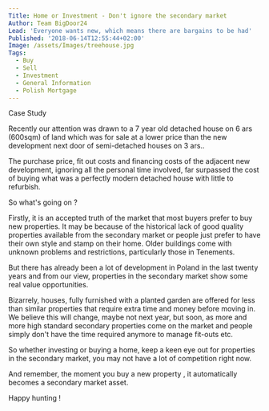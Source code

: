 ```yaml
---
Title: Home or Investment - Don't ignore the secondary market
Author: Team BigDoor24
Lead: 'Everyone wants new, which means there are bargains to be had'
Published: '2018-06-14T12:55:44+02:00'
Image: /assets/Images/treehouse.jpg
Tags:
  - Buy
  - Sell
  - Investment
  - General Information
  - Polish Mortgage
---
```

Case Study

Recently our attention was drawn to a 7 year old detached house on 6 ars (600sqm) of land which was for sale at a lower price than the new development next door of semi-detached houses on 3 ars..

The purchase price, fit out costs and financing costs of the adjacent new development, ignoring all the personal time involved, far surpassed the cost of buying what was a perfectly modern detached house with little to refurbish.

So what's going on ?

Firstly, it is an accepted truth of the market that most buyers prefer to buy new properties. It may be because of the historical lack of good quality properties available from the secondary market or people just prefer to have their own style and stamp on their home. Older buildings come with unknown problems and restrictions, particularly those in Tenements.

But there has already been a lot of development in Poland in the last twenty years and from our view, properties in the secondary market show some real value opportunities.

Bizarrely, houses, fully furnished with a planted garden are offered for less than similar properties that require extra time and money before moving in. We believe this will change, maybe not next year, but soon, as more and more high standard secondary properties come on the market and people simply don't have the time required anymore to manage fit-outs etc.

So whether investing or buying a home, keep a keen eye out for properties in the secondary market, you may not have a lot of competition right now.

And remember, the moment you buy a new property , it automatically becomes a secondary market asset.

Happy hunting !
